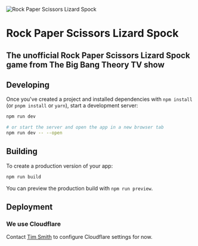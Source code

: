 ![Rock Paper Scissors Lizard Spock](https://res.cloudinary.com/tihos/image/upload/f_auto,q_auto/v1650434815/thumbnail_lkqkqk.jpg)

# Rock Paper Scissors Lizard Spock

## The unofficial Rock Paper Scissors Lizard Spock game from The Big Bang Theory TV show

## Developing

Once you've created a project and installed dependencies with `npm install` (or `pnpm install` or `yarn`), start a development server:

```bash
npm run dev

# or start the server and open the app in a new browser tab
npm run dev -- --open
```

## Building

To create a production version of your app:

```bash
npm run build
```

You can preview the production build with `npm run preview`.

## Deployment

### We use Cloudflare

Contact [Tim Smith](mailto:gonad2019@gmail.com) to configure Cloudflare settings for now.
